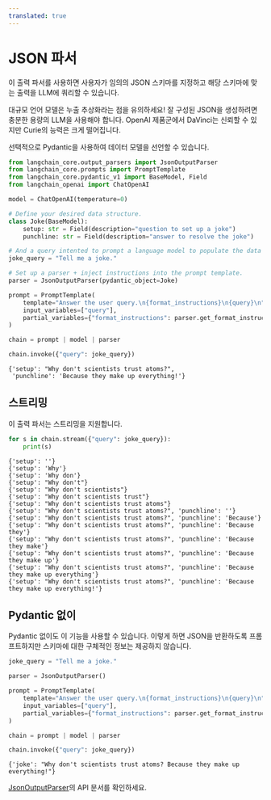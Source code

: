 ```yaml
---
translated: true
---
```


# JSON 파서

이 출력 파서를 사용하면 사용자가 임의의 JSON 스키마를 지정하고 해당 스키마에 맞는 출력을 LLM에 쿼리할 수 있습니다.

대규모 언어 모델은 누출 추상화라는 점을 유의하세요! 잘 구성된 JSON을 생성하려면 충분한 용량의 LLM을 사용해야 합니다. OpenAI 제품군에서 DaVinci는 신뢰할 수 있지만 Curie의 능력은 크게 떨어집니다.

선택적으로 Pydantic을 사용하여 데이터 모델을 선언할 수 있습니다.

```python
from langchain_core.output_parsers import JsonOutputParser
from langchain_core.prompts import PromptTemplate
from langchain_core.pydantic_v1 import BaseModel, Field
from langchain_openai import ChatOpenAI
```

```python
model = ChatOpenAI(temperature=0)
```

```python
# Define your desired data structure.
class Joke(BaseModel):
    setup: str = Field(description="question to set up a joke")
    punchline: str = Field(description="answer to resolve the joke")
```

```python
# And a query intented to prompt a language model to populate the data structure.
joke_query = "Tell me a joke."

# Set up a parser + inject instructions into the prompt template.
parser = JsonOutputParser(pydantic_object=Joke)

prompt = PromptTemplate(
    template="Answer the user query.\n{format_instructions}\n{query}\n",
    input_variables=["query"],
    partial_variables={"format_instructions": parser.get_format_instructions()},
)

chain = prompt | model | parser

chain.invoke({"query": joke_query})
```

```output
{'setup': "Why don't scientists trust atoms?",
 'punchline': 'Because they make up everything!'}
```

## 스트리밍

이 출력 파서는 스트리밍을 지원합니다.

```python
for s in chain.stream({"query": joke_query}):
    print(s)
```

```output
{'setup': ''}
{'setup': 'Why'}
{'setup': 'Why don'}
{'setup': "Why don't"}
{'setup': "Why don't scientists"}
{'setup': "Why don't scientists trust"}
{'setup': "Why don't scientists trust atoms"}
{'setup': "Why don't scientists trust atoms?", 'punchline': ''}
{'setup': "Why don't scientists trust atoms?", 'punchline': 'Because'}
{'setup': "Why don't scientists trust atoms?", 'punchline': 'Because they'}
{'setup': "Why don't scientists trust atoms?", 'punchline': 'Because they make'}
{'setup': "Why don't scientists trust atoms?", 'punchline': 'Because they make up'}
{'setup': "Why don't scientists trust atoms?", 'punchline': 'Because they make up everything'}
{'setup': "Why don't scientists trust atoms?", 'punchline': 'Because they make up everything!'}
```

## Pydantic 없이

Pydantic 없이도 이 기능을 사용할 수 있습니다. 이렇게 하면 JSON을 반환하도록 프롬프트하지만 스키마에 대한 구체적인 정보는 제공하지 않습니다.

```python
joke_query = "Tell me a joke."

parser = JsonOutputParser()

prompt = PromptTemplate(
    template="Answer the user query.\n{format_instructions}\n{query}\n",
    input_variables=["query"],
    partial_variables={"format_instructions": parser.get_format_instructions()},
)

chain = prompt | model | parser

chain.invoke({"query": joke_query})
```

```output
{'joke': "Why don't scientists trust atoms? Because they make up everything!"}
```

[JsonOutputParser](https://api.python.langchain.com/en/latest/output_parsers/langchain_core.output_parsers.json.JsonOutputParser.html#langchain_core.output_parsers.json.JsonOutputParser)의 API 문서를 확인하세요.
